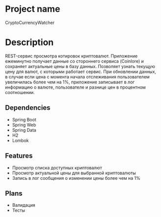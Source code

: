 # Project name

CryptoCurrencyWatcher

# Description

REST-сервис просмотра котировок криптовалют. Приложение ежеминутно получает данные со стороннего сервиса (Coinlore) и сохраняет актуальные цены в базу данных. Позволяет узнать текущую цену для валют, с которыми работает сервис. При обновлении данных, в случае если цена с момента начала отслеживания пользователем увеличилась более чем на 1%, приложение записывает в лог информацию о валюте, пользователе и  разнице цен в процентном соотношении. 

## Dependencies

* Spring Boot
* Spring Web
* Spring Data
* H2
* Lombok

## Features

* Просмотр списка доступных криптовалют
* Просмотр актуальной цены для выбранной криптовалюты
* Запись в лог сообщения о изменении цены более чем на 1%

## Plans 

* Валидация
* Тесты
